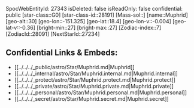 ﻿---
location: [18.4,151.325,30]
type: Star
tags:
- astro/Star

---
SpocWebEntityId: 27343
isDeleted: false
isReadOnly: false
confidential: public
[star-class::G0]
[star-class-id::28191]
[Mass-sol::]
[name::Muphrid]
[geo-alt::30]
[geo-lon::-151.325]
[geo-lat::18.4]
[geo-lon-v::-0.004]
[geo-lat-v::-0.36]
[bright-min::27]
[bright-max::27]
[Zodiac-index::7]
[ZodiacId::28091]
[NextStarId::27234]



## Confidential Links & Embeds: 
- [[../../../_public/astro/Star/Muphrid.md|Muphrid]] 
- [[../../../_internal/astro/Star/Muphrid.internal.md|Muphrid.internal]] 
- [[../../../_protect/astro/Star/Muphrid.protect.md|Muphrid.protect]] 
- [[../../../_private/astro/Star/Muphrid.private.md|Muphrid.private]] 
- [[../../../_personal/astro/Star/Muphrid.personal.md|Muphrid.personal]] 
- [[../../../_secret/astro/Star/Muphrid.secret.md|Muphrid.secret]] 
